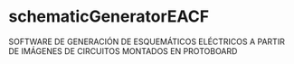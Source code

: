 # schematicGeneratorEACF
SOFTWARE DE GENERACIÓN DE ESQUEMÁTICOS ELÉCTRICOS A PARTIR DE IMÁGENES DE CIRCUITOS MONTADOS EN PROTOBOARD
